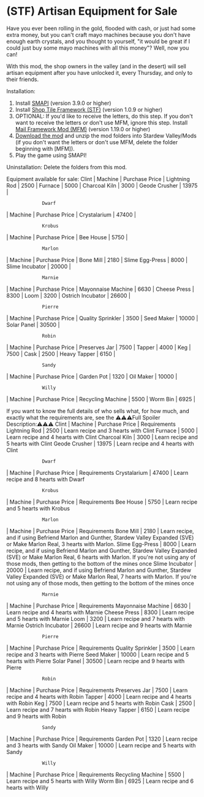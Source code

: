 # (STF) Artisan Equipment for Sale

Have you ever been rolling in the gold, flooded with cash, or just had some extra money, but you can't craft mayo machines because you don't have enough earth crystals, and you thought to yourself, "it would be great if I could just buy some mayo machines with all this money"? Well, now you can!

With this mod, the shop owners in the valley (and in the desert) will sell artisan equipment after you have unlocked it, every Thursday, and only to their friends.

Installation:
1. Install <a href="https://smapi.io/">SMAPI</a> (version 3.9.0 or higher)
2. Install <a href="https://www.nexusmods.com/stardewvalley/mods/5005">Shop Tile Framework (STF)</a> (version 1.0.9 or higher)
3. OPTIONAL: If you'd like to receive the letters, do this step. If you don't want to receive the letters or don't use MFM, ignore this step. Install <a href="https://www.nexusmods.com/stardewvalley/mods/1536">Mail Framework Mod (MFM)</a> (version 1.19.0 or higher)
4. <a href="https://github.com/LenneDalben/StardewValleyModsGPL/releases/">Download the mod</a> and unzip the mod folders into Stardew Valley/Mods (if you don't want the letters or don't use MFM, delete the folder beginning with [MFM]).
5. Play the game using SMAPI!

Uninstallation:
Delete the folders from this mod.

Equipment available for sale:
                 Clint
|   Machine        | Purchase Price |
Lightning Rod      |      2500      |
Furnace            |      5000      |
Charcoal Kiln      |      3000      |
Geode Crusher      |      13975     |

                 Dwarf
|   Machine        | Purchase Price |
Crystalarium       |     47400      |

                 Krobus
|   Machine        | Purchase Price |
Bee House          |      5750      |

                 Marlon
|   Machine        | Purchase Price |
Bone Mill          |      2180      |
Slime Egg-Press    |      8000      |
Slime Incubator    |     20000      |

                 Marnie
|   Machine        | Purchase Price |
Mayonnaise Machine |      6630      |
Cheese Press       |      8300      |
Loom               |      3200      |
Ostrich Incubator  |      26600     |

                 Pierre
|   Machine        | Purchase Price |
Quality Sprinkler  |      3500      |
Seed Maker         |     10000      |
Solar Panel        |     30500      |

                 Robin
|   Machine        | Purchase Price |
Preserves Jar      |      7500      |
Tapper             |      4000      |
Keg                |      7500      |
Cask               |      2500      |
Heavy Tapper       |      6150      |

                 Sandy
|   Machine        | Purchase Price |
Garden Pot         |      1320      |
Oil Maker          |     10000      |

                 Willy
|   Machine        | Purchase Price |
Recycling Machine  |      5500      |
Worm Bin           |      6925      |



If you want to know the full details of who sells what, for how much, and exactly what the requirements are, see the ⚠️⚠️⚠️Full Spoiler Description:⚠️⚠️⚠️
                 Clint
|   Machine        | Purchase Price | Requirements
Lightning Rod      |      2500      | Learn recipe and 3 hearts with Clint
Furnace            |      5000      | Learn recipe and 4 hearts with Clint
Charcoal Kiln      |      3000      | Learn recipe and 5 hearts with Clint
Geode Crusher      |      13975     | Learn recipe and 4 hearts with Clint

                 Dwarf
|   Machine        | Purchase Price | Requirements
Crystalarium       |     47400      | Learn recipe and 8 hearts with Dwarf

                 Krobus
|   Machine        | Purchase Price | Requirements
Bee House          |      5750      | Learn recipe and 5 hearts with Krobus

                 Marlon
|   Machine        | Purchase Price | Requirements
Bone Mill          |      2180      | Learn recipe, and if using Befriend Marlon and Gunther, Stardew Valley Expanded (SVE) or Make Marlon Real, 3 hearts with Marlon. 
Slime Egg-Press    |      8000      | Learn recipe, and if using Befriend Marlon and Gunther, Stardew Valley Expanded (SVE) or Make Marlon Real, 6 hearts with Marlon. If you're not using any of those mods, then getting to the bottom of the mines once
Slime Incubator    |     20000      | Learn recipe, and if using Befriend Marlon and Gunther, Stardew Valley Expanded (SVE) or Make Marlon Real, 7 hearts with Marlon. If you're not using any of those mods, then getting to the bottom of the mines once

                 Marnie
|   Machine        | Purchase Price | Requirements
Mayonnaise Machine |      6630      | Learn recipe and 4 hearts with Marnie
Cheese Press       |      8300      | Learn recipe and 5 hearts with Marnie
Loom               |      3200      | Learn recipe and 7 hearts with Marnie
Ostrich Incubator  |      26600     | Learn recipe and 9 hearts with Marnie

                 Pierre
|   Machine        | Purchase Price | Requirements
Quality Sprinkler  |      3500      | Learn recipe and 3 hearts with Pierre
Seed Maker         |     10000      | Learn recipe and 5 hearts with Pierre
Solar Panel        |     30500      | Learn recipe and 9 hearts with Pierre

                 Robin
|   Machine        | Purchase Price | Requirements
Preserves Jar      |      7500      | Learn recipe and 4 hearts with Robin
Tapper             |      4000      | Learn recipe and 4 hearts with Robin
Keg                |      7500      | Learn recipe and 5 hearts with Robin
Cask               |      2500      | Learn recipe and 7 hearts with Robin
Heavy Tapper       |      6150      | Learn recipe and 9 hearts with Robin

                 Sandy
|   Machine        | Purchase Price | Requirements
Garden Pot         |      1320      | Learn recipe and 3 hearts with Sandy
Oil Maker          |     10000      | Learn recipe and 5 hearts with Sandy

                 Willy
|   Machine        | Purchase Price | Requirements
Recycling Machine  |      5500      | Learn recipe and 5 hearts with Willy
Worm Bin           |      6925      | Learn recipe and 6 hearts with Willy